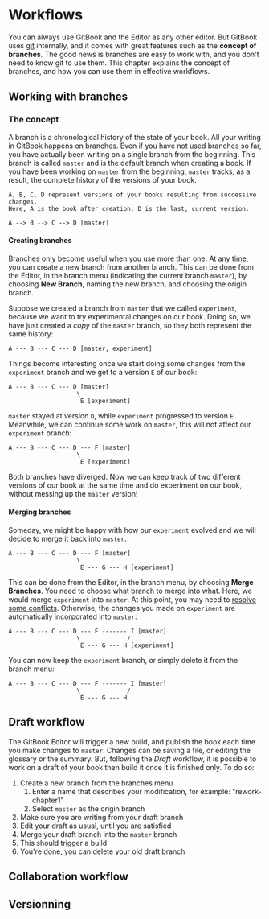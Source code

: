# Workflows

You can always use GitBook and the Editor as any other editor. But GitBook uses [git](https://www.git-scm.com/) internally, and it comes with great features such as the **concept of branches**. The good news is branches are easy to work with, and you don't need to know git to use them. This chapter explains the concept of branches, and how you can use them in effective workflows.

## Working with branches

### The concept

A branch is a chronological history of the state of your book. All your writing in GitBook happens on branches. Even if you have not used branches so far, you have actually been writing on a single branch from the beginning. This branch is called `master` and is the default branch when creating a book. If you have been working on `master` from the beginning, `master` tracks, as a result, the complete history of the versions of your book.

```
A, B, C, D represent versions of your books resulting from successive changes.
Here, A is the book after creation. D is the last, current version.

A --> B --> C --> D [master]
```

#### Creating branches

Branches only become useful when you use more than one. At any time, you can create a new branch from another branch. This can be done from the Editor, in the branch menu (indicating the current branch `master`), by choosing **New Branch**, naming the new branch, and choosing the origin branch.

Suppose we created a branch from `master` that we called `experiment`, because we want to try experimental changes on our book. Doing so, we have just created a _copy_ of the `master` branch, so they both represent the same history:

```
A --- B --- C --- D [master, experiment]
```

Things become interesting once we start doing some changes from the `experiment` branch and we get to a version `E` of our book:

```
A --- B --- C --- D [master]
                   \
                    E [experiment]
```

`master` stayed at version `D`, while `experiment` progressed to version `E`. Meanwhile, we can continue some work on `master`, this will not affect our `experiment` branch:

```
A --- B --- C --- D --- F [master]
                   \
                    E [experiment]
```

Both branches have diverged. Now we can keep track of two different versions of our book at the same time and do experiment on our book, without messing up the `master` version!

#### Merging branches

Someday, we might be happy with how our `experiment` evolved and we will decide to merge it back into `master`.

```
A --- B --- C --- D --- F [master]
                   \
                    E --- G --- H [experiment]
```

This can be done from the Editor, in the branch menu, by choosing **Merge Branches**. You need to choose what branch to merge into what. Here, we would merge `experiment` into `master`. At this point, you may need to [resolve some conflicts](solving-conflicts.md). Otherwise, the changes you made on `experiment` are automatically incorporated into `master`:

```
A --- B --- C --- D --- F ------- I [master]
                   \             /
                    E --- G --- H [experiment]
```

You can now keep the `experiment` branch, or simply delete it from the branch menu:

```
A --- B --- C --- D --- F ------- I [master]
                   \             /
                    E --- G --- H
```

## Draft workflow

The GitBook Editor will trigger a new build, and publish the book each time you make changes to `master`. Changes can be saving a file, or editing the glossary or the summary. But, following the _Draft_ workflow, it is possible to work on a draft of your book then build it once it is finished only. To do so:

1. Create a new branch from the branches menu
   1. Enter a name that describes your modification, for example: "rework-chapter1"
   2. Select `master` as the origin branch
2. Make sure you are writing from your draft branch
3. Edit your draft as usual, until you are satisfied
4. Merge your draft branch into the `master` branch
5. This should trigger a build
6. You're done, you can delete your old draft branch

## Collaboration workflow

## Versionning
